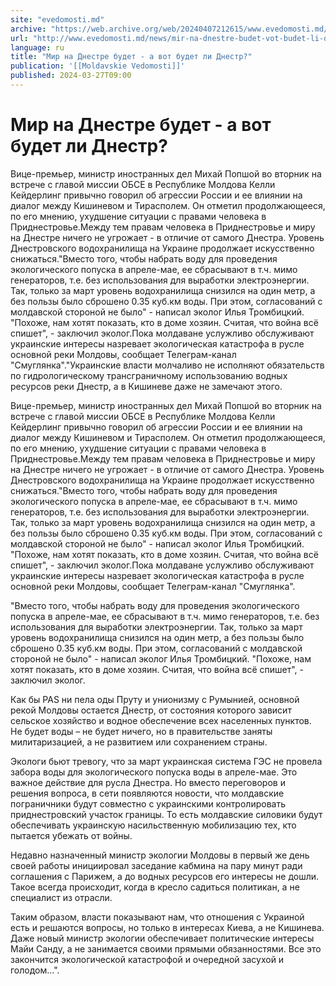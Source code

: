 ```yaml
---
site: "evedomosti.md"
archive: "https://web.archive.org/web/20240407212615/www.evedomosti.md/news/mir-na-dnestre-budet-vot-budet-li-dnestr"
url: "http://www.evedomosti.md/news/mir-na-dnestre-budet-vot-budet-li-dnestr"
language: ru
title: "Мир на Днестре будет - а вот будет ли Днестр?"
publication: '[[Moldavskie Vedomosti]]'
published: 2024-03-27T09:00
---
```


# Мир на Днестре будет - а вот будет ли Днестр?

Вице-премьер, министр иностранных дел Михай Попшой во вторник на встрече с главой миссии ОБСЕ в Республике Молдова Келли Кейдерлинг привычно говорил об агрессии России и ее влиянии на диалог между Кишиневом и Тирасполем. Он отметил продолжающееся, по его мнению, ухудшение ситуации с правами человека в Приднестровье.Между тем правам человека в Приднестровье и миру на Днестре ничего не угрожает - в отличие от самого Днестра. Уровень Днестровского водохранилища на Украине продолжает искусственно снижаться."Вместо того, чтобы набрать воду для проведения экологического попуска в апреле-мае, ее сбрасывают в т.ч. мимо генераторов, т.е. без использования для выработки электроэнергии. Так, только за март уровень водохранилища снизился на один метр, а без пользы было сброшено 0.35 куб.км воды. При этом, согласований с молдавской стороной не было" - написал эколог Илья Тромбицкий. "Похоже, нам хотят показать, кто в доме хозяин. Считая, что война всё спишет", - заключил эколог.Пока молдаване услужливо обслуживают украинские интересы назревает экологическая катастрофа в русле основной реки Молдовы, сообщает Телеграм-канал "Смуглянка"."Украинские власти молчаливо не исполняют обязательств по гидрологическому трансграничному использованию водных ресурсов реки Днестр, а в Кишиневе даже не замечают этого.

Вице-премьер, министр иностранных дел Михай Попшой во вторник на встрече с главой миссии ОБСЕ в Республике Молдова Келли Кейдерлинг привычно говорил об агрессии России и ее влиянии на диалог между Кишиневом и Тирасполем. Он отметил продолжающееся, по его мнению, ухудшение ситуации с правами человека в Приднестровье.Между тем правам человека в Приднестровье и миру на Днестре ничего не угрожает - в отличие от самого Днестра. Уровень Днестровского водохранилища на Украине продолжает искусственно снижаться."Вместо того, чтобы набрать воду для проведения экологического попуска в апреле-мае, ее сбрасывают в т.ч. мимо генераторов, т.е. без использования для выработки электроэнергии. Так, только за март уровень водохранилища снизился на один метр, а без пользы было сброшено 0.35 куб.км воды. При этом, согласований с молдавской стороной не было" - написал эколог Илья Тромбицкий. "Похоже, нам хотят показать, кто в доме хозяин. Считая, что война всё спишет", - заключил эколог.Пока молдаване услужливо обслуживают украинские интересы назревает экологическая катастрофа в русле основной реки Молдовы, сообщает Телеграм-канал "Смуглянка".

"Вместо того, чтобы набрать воду для проведения экологического попуска в апреле-мае, ее сбрасывают в т.ч. мимо генераторов, т.е. без использования для выработки электроэнергии. Так, только за март уровень водохранилища снизился на один метр, а без пользы было сброшено 0.35 куб.км воды. При этом, согласований с молдавской стороной не было" - написал эколог Илья Тромбицкий. "Похоже, нам хотят показать, кто в доме хозяин. Считая, что война всё спишет", - заключил эколог.

Как бы PAS ни пела оды Пруту и унионизму с Румынией, основной рекой Молдовы остается Днестр, от состояния которого зависит сельское хозяйство и водное обеспечение всех населенных пунктов. Не будет воды – не будет ничего, но в правительстве заняты милитаризацией, а не развитием или сохранением страны.

Экологи бьют тревогу, что за март украинская система ГЭС не провела забора воды для экологического попуска воды в апреле-мае. Это важное действие для русла Днестра. Но вместо переговоров и решения вопроса, в сети появляются новости, что молдавские пограничники будут совместно с украинскими контролировать приднестровский участок границы. То есть молдавские силовики будут обеспечивать украинскую насильственную мобилизацию тех, кто пытается убежать от войны.

Недавно назначенный министр экологии Молдовы в первый же день своей работы инициировал заседание кабмина на пару минут ради соглашения с Парижем, а до водных ресурсов его интересы не дошли. Такое всегда происходит, когда в кресло садиться политикан, а не специалист из отрасли.

Таким образом, власти показывают нам, что отношения с Украиной есть и решаются вопросы, но только в интересах Киева, а не Кишинева. Даже новый министр экологии обеспечивает политические интересы Майи Санду, а не занимается своими прямыми обязанностями. Все это закончится экологической катастрофой и очередной засухой и голодом…".